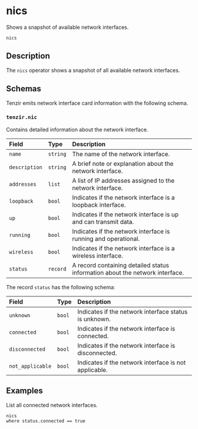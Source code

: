 # nics

Shows a snapshot of available network interfaces.

```tql
nics
```

## Description

The `nics` operator shows a snapshot of all available network interfaces.

## Schemas

Tenzir emits network interface card information with the following schema.

### `tenzir.nic`

Contains detailed information about the network interface.

|Field|Type|Description|
|:-|:-|:-|
|`name`|`string`|The name of the network interface.|
|`description`|`string`|A brief note or explanation about the network interface.|
|`addresses`|`list`|A list of IP addresses assigned to the network interface.|
|`loopback`|`bool`|Indicates if the network interface is a loopback interface.|
|`up`|`bool`|Indicates if the network interface is up and can transmit data.|
|`running`|`bool`|Indicates if the network interface is running and operational.|
|`wireless`|`bool`|Indicates if the network interface is a wireless interface.|
|`status`|`record`|A record containing detailed status information about the network interface.|

The record `status` has the following schema:

|Field|Type|Description|
|:-|:-|:-|
|`unknown`|`bool`|Indicates if the network interface status is unknown.|
|`connected`|`bool`|Indicates if the network interface is connected.|
|`disconnected`|`bool`|Indicates if the network interface is disconnected.|
|`not_applicable`|`bool`|Indicates if the network interface is not applicable.|

## Examples

List all connected network interfaces.

```tql
nics
where status.connected == true
```
